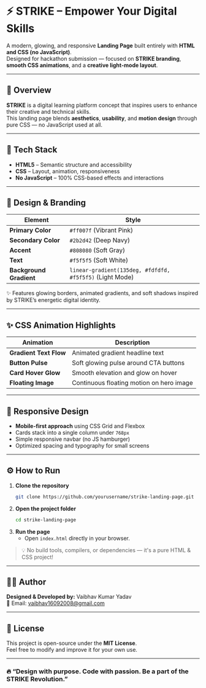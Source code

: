 # ⚡ STRIKE – Empower Your Digital Skills

A modern, glowing, and responsive **Landing Page** built entirely with **HTML and CSS (no JavaScript)**.  
Designed for hackathon submission — focused on **STRIKE branding**, **smooth CSS animations**, and a **creative light-mode layout**.

---

## 🌟 Overview

**STRIKE** is a digital learning platform concept that inspires users to enhance their creative and technical skills.  
This landing page blends **aesthetics**, **usability**, and **motion design** through pure CSS — no JavaScript used at all.

---

## 🧩 Tech Stack

- **HTML5** – Semantic structure and accessibility
- **CSS** – Layout, animation, responsiveness
- **No JavaScript** – 100% CSS-based effects and interactions

---

## 🎨 Design & Branding

| Element                 | Style                                                    |
| ----------------------- | -------------------------------------------------------- |
| **Primary Color**       | `#ff007f` (Vibrant Pink)                                 |
| **Secondary Color**     | `#2b2d42` (Deep Navy)                                    |
| **Accent**              | `#808080` (Soft Gray)                                    |
| **Text**                | `#f5f5f5` (Soft White)                                   |
| **Background Gradient** | `linear-gradient(135deg, #fdfdfd, #f5f5f5)` (Light Mode) |

✨ Features glowing borders, animated gradients, and soft shadows inspired by STRIKE’s energetic digital identity.

---

## ✨ CSS Animation Highlights

| Animation              | Description                              |
| ---------------------- | ---------------------------------------- |
| **Gradient Text Flow** | Animated gradient headline text          |
| **Button Pulse**       | Soft glowing pulse around CTA buttons    |
| **Card Hover Glow**    | Smooth elevation and glow on hover       |
| **Floating Image**     | Continuous floating motion on hero image |

---

## 📱 Responsive Design

- **Mobile-first approach** using CSS Grid and Flexbox
- Cards stack into a single column under `768px`
- Simple responsive navbar (no JS hamburger)
- Optimized spacing and typography for small screens

---

## ⚙️ How to Run

1. **Clone the repository**
   ```bash
   git clone https://github.com/yourusername/strike-landing-page.git
   ```
2. **Open the project folder**
   ```bash
   cd strike-landing-page
   ```
3. **Run the page**
   - Open `index.html` directly in your browser.

> 💡 No build tools, compilers, or dependencies — it's a pure HTML & CSS project!

---

## 👨‍💻 Author

**Designed & Developed by:** Vaibhav Kumar Yadav  
📧 Email: vaibhav16092008@gmail.com

---

## 🪩 License

This project is open-source under the **MIT License**.  
Feel free to modify and improve it for your own use.

---

### 🔥 “Design with purpose. Code with passion. Be a part of the STRIKE Revolution.”
